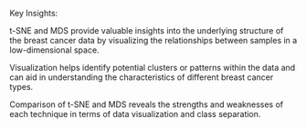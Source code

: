 Key Insights:

t-SNE and MDS provide valuable insights into the underlying structure of the breast cancer data by visualizing the relationships between samples in a low-dimensional space.

Visualization helps identify potential clusters or patterns within the data and can aid in understanding the characteristics of different breast cancer types.

Comparison of t-SNE and MDS reveals the strengths and weaknesses of each technique in terms of data visualization and class separation.
